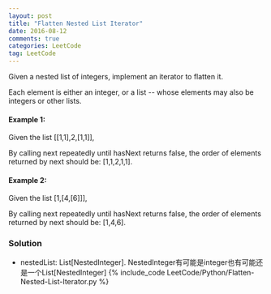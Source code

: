 ```yaml
---
layout: post
title: "Flatten Nested List Iterator"
date: 2016-08-12
comments: true
categories: LeetCode
tag: LeetCode
---
```



Given a nested list of integers, implement an iterator to flatten it.

Each element is either an integer, or a list -- whose elements may also be integers or other lists.

#### Example 1:
Given the list [[1,1],2,[1,1]],

By calling next repeatedly until hasNext returns false, the order of elements returned by next should be: [1,1,2,1,1].

#### Example 2:
Given the list [1,[4,[6]]],

By calling next repeatedly until hasNext returns false, the order of elements returned by next should be: [1,4,6].

<!--more-->
### Solution

* nestedList: List[NestedInteger]. NestedInteger有可能是integer也有可能还是一个List[NestedInteger]
{% include_code LeetCode/Python/Flatten-Nested-List-Iterator.py %}
